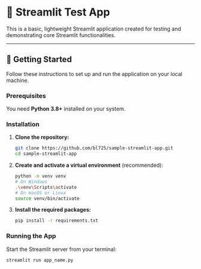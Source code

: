 # 🧪 Streamlit Test App

This is a basic, lightweight Streamlit application created for testing and demonstrating core Streamlit functionalities.

---

## 🚀 Getting Started

Follow these instructions to set up and run the application on your local machine.

### Prerequisites

You need **Python 3.8+** installed on your system.

### Installation

1.  **Clone the repository:**
    ```bash
    git clone https://github.com/bl725/sample-streamlit-app.git
    cd sample-streamlit-app
    ```
    
2.  **Create and activate a virtual environment** (recommended):
    ```bash
    python -m venv venv
    # On Windows
    .\venv\Scripts\activate
    # On macOS or Linux
    source venv/bin/activate
    ```

3.  **Install the required packages:**
    ```bash
    pip install -r requirements.txt
    ```

### Running the App

Start the Streamlit server from your terminal:

```bash
streamlit run app_name.py

